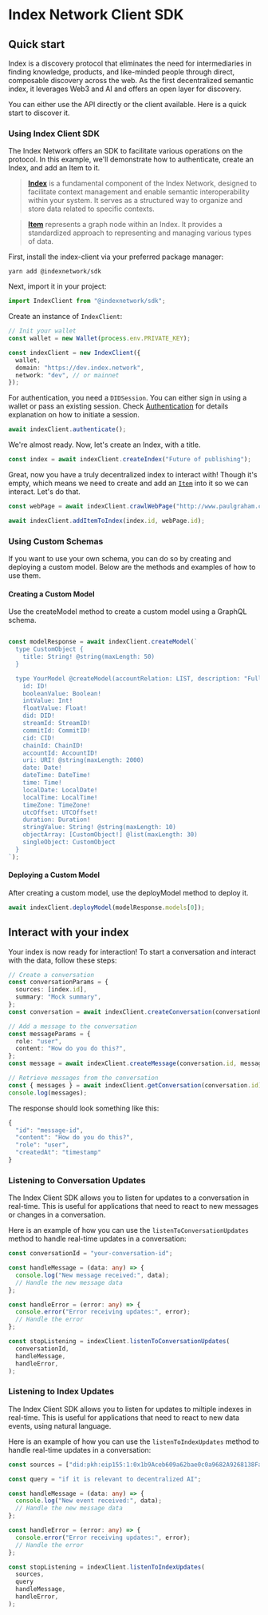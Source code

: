 # Index Network Client SDK

## Quick start

Index is a discovery protocol that eliminates the need for intermediaries in finding knowledge, products, and like-minded people through direct, composable discovery across the web. As the first decentralized semantic index, it leverages Web3 and AI and offers an open layer for discovery.

You can either use the API directly or the client available. Here is a quick start to discover it.

### Using Index Client SDK

The Index Network offers an SDK to facilitate various operations on the protocol. In this example, we'll demonstrate how to authenticate, create an Index, and add an Item to it.

> [**Index**](https://docs.index.network/docs/getting-started/data-models#index) is a fundamental component of the Index Network, designed to facilitate context management and enable semantic interoperability within your system. It serves as a structured way to organize and store data related to specific contexts.

> [**Item**](https://docs.index.network/docs/getting-started/data-models#indexitem) represents a graph node within an Index. It provides a standardized approach to representing and managing various types of data.

First, install the index-client via your preferred package manager:

```shell
yarn add @indexnetwork/sdk
```

Next, import it in your project:

```typescript
import IndexClient from "@indexnetwork/sdk";
```

Create an instance of `IndexClient`:

```typescript
// Init your wallet
const wallet = new Wallet(process.env.PRIVATE_KEY);

const indexClient = new IndexClient({
  wallet,
  domain: "https://dev.index.network",
  network: "dev", // or mainnet
});
```

For authentication, you need a `DIDSession`. You can either sign in using a wallet or pass an existing session. Check [Authentication](../api-reference/identity/authentication.md) for details explanation on how to initiate a session.

```typescript
await indexClient.authenticate();
```

We're almost ready. Now, let's create an Index, with a title.

```typescript
const index = await indexClient.createIndex("Future of publishing");
```

Great, now you have a truly decentralized index to interact with! Though it's empty, which means we need to create and add an [`Item`](../api-reference/indexing/item.md) into it so we can interact. Let's do that.

```typescript
const webPage = await indexClient.crawlWebPage("http://www.paulgraham.com/publishing.html");

await indexClient.addItemToIndex(index.id, webPage.id);
```


### Using Custom Schemas
If you want to use your own schema, you can do so by creating and deploying a custom model. Below are the methods and examples of how to use them.

#### Creating a Custom Model
Use the createModel method to create a custom model using a GraphQL schema.

```typescript

const modelResponse = await indexClient.createModel(`
  type CustomObject {
    title: String! @string(maxLength: 50)
  }

  type YourModel @createModel(accountRelation: LIST, description: "Full schema for models") {
    id: ID!
    booleanValue: Boolean!
    intValue: Int!
    floatValue: Float!
    did: DID!
    streamId: StreamID!
    commitId: CommitID!
    cid: CID!
    chainId: ChainID!
    accountId: AccountID!
    uri: URI! @string(maxLength: 2000)
    date: Date!
    dateTime: DateTime!
    time: Time!
    localDate: LocalDate!
    localTime: LocalTime!
    timeZone: TimeZone!
    utcOffset: UTCOffset!
    duration: Duration!
    stringValue: String! @string(maxLength: 10)
    objectArray: [CustomObject!] @list(maxLength: 30)
    singleObject: CustomObject
  }
`);

```

#### Deploying a Custom Model
After creating a custom model, use the deployModel method to deploy it.

```typescript
await indexClient.deployModel(modelResponse.models[0]);
```

## Interact with your index
Your index is now ready for interaction! To start a conversation and interact with the data, follow these steps:


```typescript
// Create a conversation
const conversationParams = {
  sources: [index.id],
  summary: "Mock summary",
};
const conversation = await indexClient.createConversation(conversationParams);

// Add a message to the conversation
const messageParams = {
  role: "user",
  content: "How do you do this?",
};
const message = await indexClient.createMessage(conversation.id, messageParams);

// Retrieve messages from the conversation
const { messages } = await indexClient.getConversation(conversation.id);
console.log(messages);
```

The response should look something like this:

```typescript
{
  "id": "message-id",
  "content": "How do you do this?",
  "role": "user",
  "createdAt": "timestamp"
}
```

### Listening to Conversation Updates

The Index Client SDK allows you to listen for updates to a conversation in real-time. This is useful for applications that need to react to new messages or changes in a conversation.

Here is an example of how you can use the `listenToConversationUpdates` method to handle real-time updates in a conversation:

```typescript
const conversationId = "your-conversation-id";

const handleMessage = (data: any) => {
  console.log("New message received:", data);
  // Handle the new message data
};

const handleError = (error: any) => {
  console.error("Error receiving updates:", error);
  // Handle the error
};

const stopListening = indexClient.listenToConversationUpdates(
  conversationId,
  handleMessage,
  handleError,
);
```

### Listening to Index Updates

The Index Client SDK allows you to listen for updates to miltiple indexes in real-time. This is useful for applications that need to react to new data events, using natural language.

Here is an example of how you can use the `listenToIndexUpdates` method to handle real-time updates in a conversation:

```typescript
const sources = ["did:pkh:eip155:1:0x1b9Aceb609a62bae0c0a9682A9268138Faff4F5f"];

const query = "if it is relevant to decentralized AI";

const handleMessage = (data: any) => {
  console.log("New event received:", data);
  // Handle the new message data
};

const handleError = (error: any) => {
  console.error("Error receiving updates:", error);
  // Handle the error
};

const stopListening = indexClient.listenToIndexUpdates(
  sources,
  query
  handleMessage,
  handleError,
);
```
